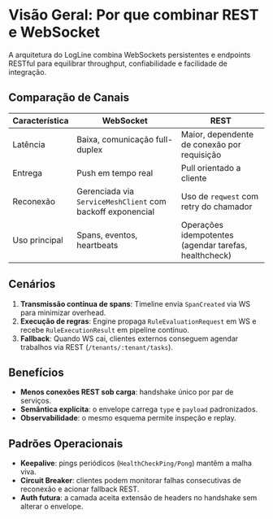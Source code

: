 # Visão Geral: Por que combinar REST e WebSocket

A arquitetura do LogLine combina WebSockets persistentes e endpoints RESTful para equilibrar throughput, confiabilidade e facilidade de integração.

## Comparação de Canais

| Característica | WebSocket | REST |
| -------------- | --------- | ---- |
| Latência | Baixa, comunicação full-duplex | Maior, dependente de conexão por requisição |
| Entrega | Push em tempo real | Pull orientado a cliente |
| Reconexão | Gerenciada via `ServiceMeshClient` com backoff exponencial | Uso de `reqwest` com retry do chamador |
| Uso principal | Spans, eventos, heartbeats | Operações idempotentes (agendar tarefas, healthcheck) |

## Cenários

1. **Transmissão contínua de spans**: Timeline envia `SpanCreated` via WS para minimizar overhead.
2. **Execução de regras**: Engine propaga `RuleEvaluationRequest` em WS e recebe `RuleExecutionResult` em pipeline contínuo.
3. **Fallback**: Quando WS cai, clientes externos conseguem agendar trabalhos via REST (`/tenants/:tenant/tasks`).

## Benefícios

- **Menos conexões REST sob carga**: handshake único por par de serviços.
- **Semântica explícita**: o envelope carrega `type` e `payload` padronizados.
- **Observabilidade**: o mesmo esquema permite inspeção e replay.

## Padrões Operacionais

- **Keepalive**: pings periódicos (`HealthCheckPing/Pong`) mantêm a malha viva.
- **Circuit Breaker**: clientes podem monitorar falhas consecutivas de reconexão e acionar fallback REST.
- **Auth futura**: a camada aceita extensão de headers no handshake sem alterar o envelope.
